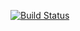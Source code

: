 [![Build Status](https://travis-ci.org/vtrev/settings-bill-expressjs.svg?branch=master)](https://travis-ci.org/vtrev/settings-bill-expressjs)
